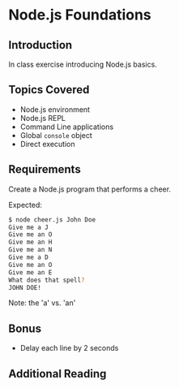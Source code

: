 # Node.js Foundations

## Introduction

In class exercise introducing Node.js basics.

## Topics Covered

-   Node.js environment
-   Node.js REPL
-   Command Line applications
-   Global `console` object
-   Direct execution

## Requirements

Create a Node.js program that performs a cheer.

Expected:

```bash
$ node cheer.js John Doe
Give me a J
Give me an O
Give me an H
Give me an N
Give me a D
Give me an O
Give me an E
What does that spell?
JOHN DOE!
```
Note: the 'a' vs. 'an'

## Bonus

-   Delay each line by 2 seconds

## Additional Reading

